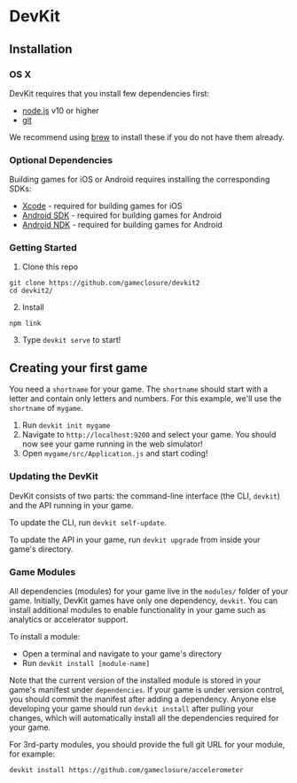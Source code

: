 # DevKit

## Installation

### OS X

DevKit requires that you install few dependencies first:

 * [node.js](http://nodejs.org/) v10 or higher
 * [git](http://git-scm.com/)

We recommend using [brew](http://brew.sh/) to install these if you do not have them already.

### Optional Dependencies

Building games for iOS or Android requires installing the corresponding SDKs:

 * [Xcode](https://developer.apple.com/xcode/) - required for building games for iOS
 * [Android SDK](http://developer.android.com/sdk/index.html) - required for building games for Android
 * [Android NDK](https://developer.android.com/tools/sdk/ndk/index.html) - required for building games for Android

### Getting Started

1. Clone this repo

  ```
  git clone https://github.com/gameclosure/devkit2
  cd devkit2/
  ```

2. Install

  ```
  npm link
  ```

3. Type `devkit serve` to start!

## Creating your first game

You need a `shortname` for your game.  The `shortname` should start with a letter and contain only letters and numbers.  For this example, we'll use the `shortname` of `mygame`.

1. Run `devkit init mygame`
2. Navigate to `http://localhost:9200` and select your game. You should now see your game running in the web simulator!
3. Open `mygame/src/Application.js` and start coding!

### Updating the DevKit

DevKit consists of two parts: the command-line interface (the CLI, `devkit`) and the API running in your game.

To update the CLI, run `devkit self-update`.

To update the API in your game, run `devkit upgrade` from inside your game's directory.

### Game Modules

All dependencies (modules) for your game live in the `modules/` folder of your game.  Initially, DevKit games have only one dependency, `devkit`.  You can install additional modules to enable functionality in your game such as analytics or accelerator support.

To install a module:
 * Open a terminal and navigate to your game's directory
 * Run `devkit install [module-name]`

Note that the current version of the installed module is stored in your game's manifest under `dependencies`.  If your game is under version control, you should commit the manifest after adding a dependency.  Anyone else developing your game should run `devkit install` after pulling your changes, which will automatically install all the dependencies required for your game.

For 3rd-party modules, you should provide the full git URL for your module, for example:

  `devkit install https://github.com/gameclosure/accelerometer`

